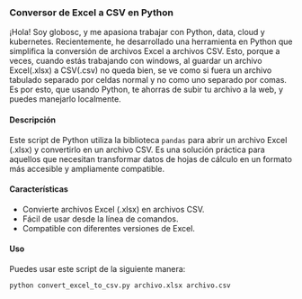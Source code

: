 ### Conversor de Excel a CSV en Python

¡Hola! Soy globosc, y me apasiona trabajar con Python, data, cloud y kubernetes. Recientemente, he desarrollado una herramienta en Python que simplifica la conversión de archivos Excel a archivos CSV. Esto, porque a veces, cuando estás trabajando con windows, al guardar un archivo Excel(.xlsx) a CSV(.csv) no queda bien, se ve como si fuera un archivo tabulado separado por celdas normal y no como uno separado por comas. Es por esto, que usando Python, te ahorras de subir tu archivo a la web, y puedes manejarlo localmente. 

#### Descripción

Este script de Python utiliza la biblioteca `pandas` para abrir un archivo Excel (.xlsx) y convertirlo en un archivo CSV. Es una solución práctica para aquellos que necesitan transformar datos de hojas de cálculo en un formato más accesible y ampliamente compatible.

#### Características

- Convierte archivos Excel (.xlsx) en archivos CSV.
- Fácil de usar desde la línea de comandos.
- Compatible con diferentes versiones de Excel.

#### Uso

Puedes usar este script de la siguiente manera:

```shell
python convert_excel_to_csv.py archivo.xlsx archivo.csv
